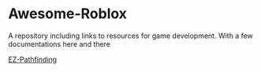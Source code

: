 # Awesome-Roblox
A repository including links to resources for game development. With a few documentations here and there

[EZ-Pathfinding](https://devforum.roblox.com/t/ez-pathfinding-v5/1533902)
